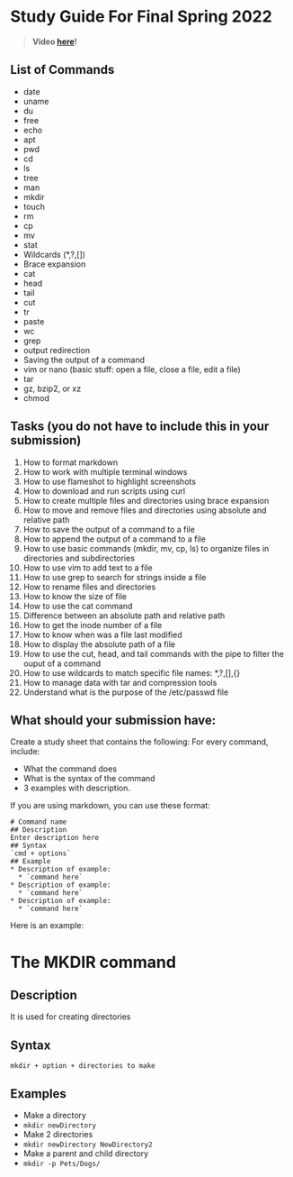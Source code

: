 # Study Guide For Final Spring 2022
> **Video [here](https://youtu.be/hdM-x9iX6uw)!**
## List of Commands
* date
* uname
* du
* free
* echo
* apt
* pwd
* cd
* ls
* tree
* man
* mkdir
* touch
* rm
* cp
* mv
* stat
* Wildcards (*,?,[])
* Brace expansion
* cat
* head
* tail
* cut
* tr
* paste
* wc
* grep
* output redirection
* Saving the output of a command
* vim or nano (basic stuff: open a file, close a file, edit a file)
* tar
* gz, bzip2, or xz
* chmod
## Tasks (you do not have to include this in your submission)
1. How to format markdown
2. How to work with multiple terminal windows
3. How to use flameshot to highlight screenshots
4. How to download and run scripts using curl
5. How to create multiple files and directories using brace expansion
6. How to move and remove files and directories using absolute and relative path
7. How to save the output of a command to a file
8. How to append the output of a command to a file
9. How to use basic commands (mkdir, mv, cp, ls) to organize files in directories and subdirectories
10. How to use vim to add text to a file
11. How to use grep to search for strings inside a file
12. How to rename files and directories
13. How to know the size of file
14. How to use the cat command
15. Difference between an absolute path and relative path
16. How to get the inode number of a file
17. How to know when was a file last modified
18. How to display the absolute path of a file
19. How to use the cut, head, and tail commands with the pipe to filter the ouput of a command
20. How to use wildcards to match specific file names: *,?,[],{}
21. How to manage data with tar and compression tools
22. Understand what is the purpose of the /etc/passwd file

## What should your submission have:

Create a study sheet that contains the following:
For every command, include:
* What the command does
* What is the syntax of the command
* 3 examples with description.


If you are using markdown, you can use these format:

```
# Command name
## Description
Enter description here
## Syntax
`cmd + options`
## Example
* Description of example:
  * `command here`
* Description of example:
  * `command here`
* Description of example:
  * `command here`
```

Here is an example:

# The MKDIR command
## Description
It is used for creating directories
## Syntax
`mkdir + option + directories to make`
## Examples
* Make a directory
* `mkdir newDirectory`
* Make 2 directories
* `mkdir newDirectory NewDirectory2`
* Make a parent and child directory
* `mkdir -p Pets/Dogs/`


